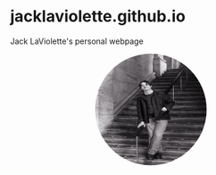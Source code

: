 # jacklaviolette.github.io
Jack LaViolette's personal webpage

<p align="center">
  <img src="Jack Laviolette_02.jpg" width="200" height="200" style="border-radius:50%;">
</p>
